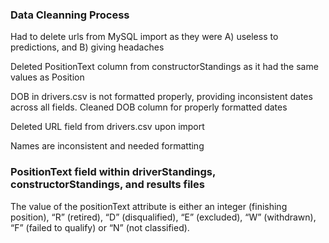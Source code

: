 ### Data Cleanning Process
Had to delete urls from MySQL import as they were A) useless to predictions, and B) giving headaches

Deleted PositionText column from constructorStandings as it had the same values as Position

DOB in drivers.csv is not formatted properly, providing inconsistent dates across all fields. Cleaned DOB column for properly formatted dates

Deleted URL field from drivers.csv upon import

Names are inconsistent and needed formatting


### PositionText field within driverStandings, constructorStandings, and results files
The value of the positionText attribute is either an integer (finishing position), “R” (retired), “D” (disqualified), “E” (excluded), “W” (withdrawn), “F” (failed to qualify) or “N” (not classified).
